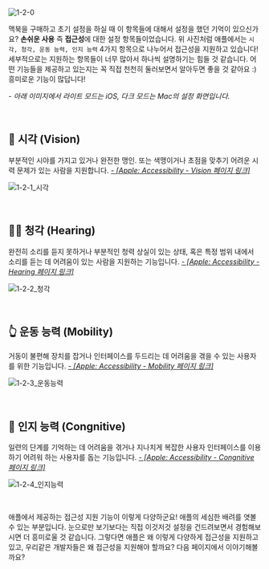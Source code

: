 ![1-2-0](https://user-images.githubusercontent.com/73867548/138909351-891980ca-b8c9-4e8c-8677-4403a496f891.jpg)

맥북을 구매하고 초기 설정을 하실 때 이 항목들에 대해서 설정을 했던 기억이 있으신가요? **손쉬운 사용** 즉 **접근성**에 대한 설정 항목들이었습니다. 위 사진처럼 애플에서는 `시각, 청각, 운동 능력, 인지 능력` 4가지 항목으로 나누어서 접근성을 지원하고 있습니다! 세부적으로는 지원하는 항목들이 너무 많아서 하나씩 설명하기는 힘들 것 같습니다. 어떤 기능들을 제공하고 있는지는 꼭 직접 천천히 둘러보면서 알아두면 좋을 것 같아요 :) 흥미로운 기능이 많답니다! <br>

*- 아래 이미지에서 라이트 모드는 iOS, 다크 모드는 Mac의 설정 화면입니다.*

<br>

## 👀 시각 (Vision)
부분적인 시야를 가지고 있거나 완전한 맹인. 또는 색맹이거나 초점을 맞추기 어려운 시력 문제가 있는 사람을 지원합니다. *[- [Apple: Accessibility - Vision 페이지 링크]](https://www.apple.com/kr/accessibility/vision/)*

![1-2-1_시각](https://user-images.githubusercontent.com/73867548/135014872-fd9a306b-0d7c-4343-b868-1f969b39874d.jpg)


<br>

## 👂🏼 청각 (Hearing)
완전히 소리를 듣지 못하거나 부분적인 청력 상실이 있는 상태, 혹은 특정 범위 내에서 소리를 듣는 데 어려움이 있는 사람을 지원하는 기능입니다. *[- [Apple: Accessibility - Hearing 페이지 링크]](https://www.apple.com/kr/accessibility/hearing/)*

![1-2-2_청각](https://user-images.githubusercontent.com/73867548/135014889-c5c0ba68-68e3-4d27-a9c7-1ab29ee7da03.jpg)



<br>

## 👆 운동 능력 (Mobility)
거동이 불편해 장치를 잡거나 인터페이스를 두드리는 데 어려움을 겪을 수 있는 사용자를 위한 기능입니다. *[- [Apple: Accessibility - Mobility 페이지 링크]](https://www.apple.com/kr/accessibility/mobility/)*

![1-2-3_운동능력](https://user-images.githubusercontent.com/73867548/135014891-37fd5536-50db-4b9d-81b7-156073dd88b8.jpg)



<br>

## 🧠 인지 능력 (Congnitive)
일련의 단계를 기억하는 데 어려움을 겪거나 지나치게 복잡한 사용자 인터페이스를 이용하기 어려워 하는 사용자를 돕는 기능입니다. *[- [Apple: Accessibility - Congnitive 페이지 링크]](https://www.apple.com/kr/accessibility/cognitive/)*

![1-2-4_인지능력](https://user-images.githubusercontent.com/73867548/135014893-4191ab08-3967-4a47-9d56-7e09045ebd86.jpg)



<br>

애플에서 제공하는 접근성 지원 기능이 이렇게 다양하군요! 애플의 세심한 배려를 엿볼 수 있는 부분입니다. 눈으로만 보기보다는 직접 이것저것 설정을 건드려보면서 경험해보시면 더 흥미로울 것 같습니다. 그렇다면 애플은 왜 이렇게 다양하게 접근성을 지원하고 있고, 우리같은 개발자들은 왜 접근성을 지원해야 할까요? 다음 페이지에서 이야기해볼까요?

<br>